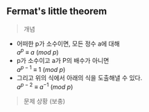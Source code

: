 ## Fermat's little theorem

> 개념

- 어떠한 p가 소수이면, 모든 정수 a에 대해<br>$a^p \ \equiv \ a \ (mod \ p)$
- p가 소수이고 a가 P의 배수가 아니면<br>$a^{p-1} \ \equiv \ 1 \ (mod \ p)$
- 그리고 위의 식에서 아래의 식을 도출해낼 수 있다.<br>$a^{p-2} \ \equiv \ a^{-1} \ (mod \ p)$

> 문제 상황 (보충)
